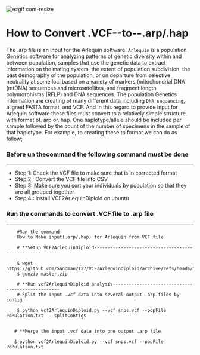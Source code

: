 ![ezgif com-resize](https://github.com/Bigardcode/Convert--.VCF--to--.arp/assets/84800557/ff5ca5b7-a1a1-4478-98ab-8cd765669b48)



# How to Convert .VCF--to--.arp/.hap 

The .arp file is an input for the Arlequin software. `Arlequin` is a population Genetics software for analyzing patterns of genetic diversity within and between population, samples that use the genetic data to extract information on the mating system, the extent of population subdivision, the past demography of the population, or on departure from selective neutrality at some loci based on a variety of markers (mitochondrial DNA (mtDNA) sequences and microsatellites, and fragment length polymorphisms (RFLP) and DNA sequences. The population Genetics information are creating of many different data including `DNA sequencing`, aligned FASTA format, and VCF. And in this regard to provide input for Arlequin software these files must convert to a relatively simple structure. with format of. arp or. hap. One haplotype/allele should be included per sample followed by the count of the number of specimens in the sample of that haplotype. For example, to creating these to format we can do as follow; 

### Before un thecommand the following command must be done 
-----

- Step 1: Check the VCF file to make sure that is in corrected format
- Step 2 : Convert the VCF file into CSV
- Step 3: Make sure you sort your individuals by population so that they are all grouped together
- Step 4 : Install VCF2ArlequinDiploid on ubuntu 

### Run the commands to convert .VCF file to .arp file
-----

        #Run the command
        How to Make input(.arp/.hap) for Arlequin from VCF file 

        # **Setup VCF2ArlequinDiploid--------------------------------------------------------

        $ wget https://github.com/Sandman2127/VCF2ArlequinDiploid/archive/refs/heads/master.zip
        $ gunzip master.zip

        # **Run vcf2ArlequinDiploid analysis--------------------------------------------------
        # Split the input .vcf data into several output .arp files by contig

        $ python vcf2ArlequinDiploid.py --vcf snps.vcf --popFile PoPulation.txt  --splitContigs


       # **Merge the input .vcf data into one output .arp file

       $ python vcf2ArlequinDiploid.py --vcf snps.vcf --popFile PoPulation.txt

